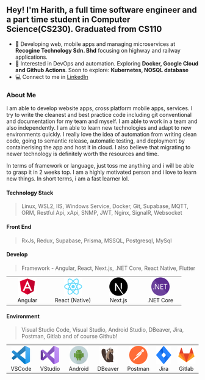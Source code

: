 ## Hey! I'm Harith, a full time software engineer and a part time student in Computer Science(CS230). Graduated from CS110

- 🏢 Developing web, mobile apps and managing microservices at **Recogine Technology Sdn. Bhd** focusing on highway and railway applications.
- 🌱 Interested in DevOps and automation. Exploring **Docker, Google Cloud and Github Actions**. Soon to explore: **Kubernetes, NOSQL database**
- 💻 Connect to me in [LinkedIn](https://www.linkedin.com/in/hrithiqball/)

### About Me

I am able to develop website apps, cross platform mobile apps, services. I try to write the cleanest and best practice code including git conventional and documentation for my team and myself. I am able to work in a team and also independently. I am able to learn new technologies and adapt to new environments quickly. I really love the idea of automation from writing clean code, going to semantic release, automatic testing, and deployment by containerising the app and host it in cloud. I also believe that migrating to newer technology is definitely worth the resources and time.

In terms of framework or language, just toss me anything and i will be able to grasp it in 2 weeks top. I am a highly motivated person and i love to learn new things. In short terms, i am a fast learner lol.

#### Technology Stack

> Linux, WSL2, IIS, Windows Service, Docker, Git, Supabase, MQTT, ORM, Restful Api, xApi, SNMP, JWT, Nginx, SignalR, Websocket

#### Front End

> RxJs, Redux, Supabase, Prisma, MSSQL, Postgresql, MySql

#### Develop

> Framework - Angular, React, Next.js, .NET Core, React Native, Flutter

<table>
    <tr>
        <td align="center" width="96">
            <img src="./img/angular.svg" width="48" height="48" alt="Angular"/>
            <br />Angular
        </td>
        <td align="center" width="115">
            <img src="./img/react-original.svg" width="48" height="48" alt="React" />
            <br />React (Native)
        </td>
        <td align="center" width="96">
            <img src="./img/next.svg" width="48" height="48" alt="Next.js"/>
            <br />Next.js
        </td>
        <td align="center" width="96">
            <img src="./img/dotnet.svg" width="48" height="48" alt=".net"/>
            <br />.NET Core
        </td>
        <!-- <td align="center" width="96">
            <img src="./img/flutter.svg" width="48" height="48" alt="Flutter"/>
            <br />Flutter
        </td> -->
    </tr>
</table>

#### Environment

> Visual Studio Code, Visual Studio, Android Studio, DBeaver, Jira, Postman, Gitlab and of course Github!

<table>
    <tr>
        <td align="center" width="96">
                <img
                    src="./img/vscode.svg"
                    width="48"
                    height="48"
                    alt="Visual Studio Code"
                />
            VSCode
        </td>
        <td align="center" width="96">
                <img
                    src="./img/vstudio.svg"
                    width="48"
                    height="48"
                    alt="Visual Studio"
                />
            <br />
            VStudio
        </td>
        <td align="center" width="96">
                <img
                    src="./img/android.svg"
                    width="48"
                    height="48"
                    alt="Android Studio"
                />
            Android
        </td>
        <td align="center" width="96">
                <img
                    src="./img/dbeaver2.svg"
                    width="48"
                    height="48"
                    alt="DBeaver"
                />
            <br />
            DBeaver
        </td>
        <td align="center" width="96">
                <img
                    src="./img/postman.svg"
                    width="48"
                    height="48"
                    alt="Postman"
                />
            <br />
            Postman
        </td>
        <td align="center" width="96">
                <img
                    src="./img/jira.svg"
                    width="48"
                    height="48"
                    alt="DBeaver"
                />
            <br />
            Jira
        </td>
        <td align="center" width="96">
                <img
                    src="./img/gitlab.svg"
                    width="48"
                    height="48"
                    alt="Gitlab"
                />
            <br />
            Gitlab
        </td>
    </tr>
</table>
